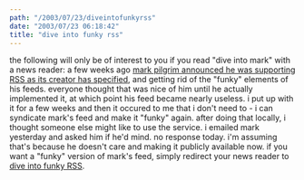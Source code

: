 ```yaml
---
path: "/2003/07/23/diveintofunkyrss" 
date: "2003/07/23 06:18:42" 
title: "dive into funky rss" 
---
```

the following will only be of interest to you if you read "dive into mark" with a news reader: a few weeks ago <a href="http://diveintomark.org/archives/2003/07/01/leave_rss_alone.html">mark pilgrim announced he was supporting <abbr>RSS</abbr> as its creator has specified</a>, and getting rid of the "funky" elements of his feeds. everyone thought that was nice of him until he actually implemented it, at which point his feed became nearly useless. i put up with it for a few weeks and then it occured to me that i don't need to - i can syndicate mark's feed and make it "funky" again. after doing that locally, i thought someone else might like to use the service. i emailed mark yesterday and asked him if he'd mind. no response today. i'm assuming that's because he doesn't care and making it publicly available now. if you want a "funky" version of mark's feed, simply redirect your news reader to <a href="http://weblog.randomchaos.com/diveintofunkyrss.php">dive into funky RSS</a>.